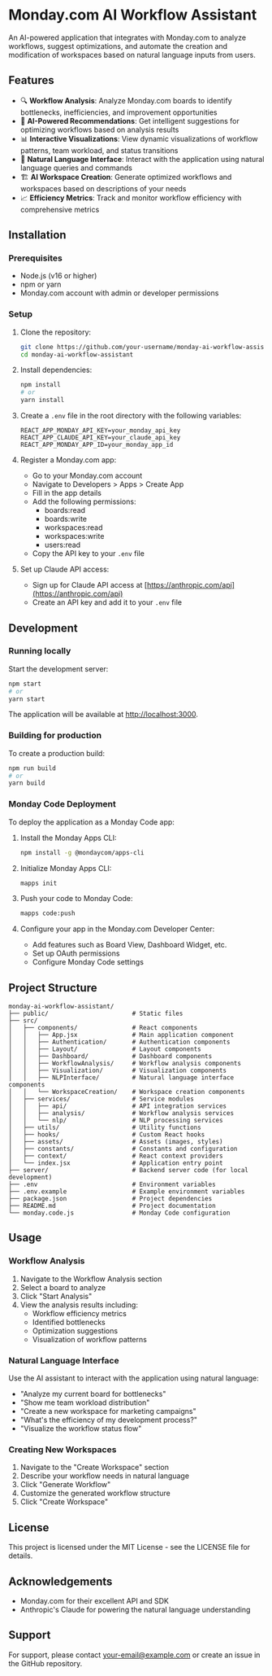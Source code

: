 # Monday.com AI Workflow Assistant

An AI-powered application that integrates with Monday.com to analyze workflows, suggest optimizations, and automate the creation and modification of workspaces based on natural language inputs from users.

## Features

- 🔍 **Workflow Analysis**: Analyze Monday.com boards to identify bottlenecks, inefficiencies, and improvement opportunities
- 🤖 **AI-Powered Recommendations**: Get intelligent suggestions for optimizing workflows based on analysis results
- 📊 **Interactive Visualizations**: View dynamic visualizations of workflow patterns, team workload, and status transitions
- 💬 **Natural Language Interface**: Interact with the application using natural language queries and commands
- 🏗️ **AI Workspace Creation**: Generate optimized workflows and workspaces based on descriptions of your needs
- 📈 **Efficiency Metrics**: Track and monitor workflow efficiency with comprehensive metrics

## Installation

### Prerequisites

- Node.js (v16 or higher)
- npm or yarn
- Monday.com account with admin or developer permissions

### Setup

1. Clone the repository:
   ```bash
   git clone https://github.com/your-username/monday-ai-workflow-assistant.git
   cd monday-ai-workflow-assistant
   ```

2. Install dependencies:
   ```bash
   npm install
   # or
   yarn install
   ```

3. Create a `.env` file in the root directory with the following variables:
   ```
   REACT_APP_MONDAY_API_KEY=your_monday_api_key
   REACT_APP_CLAUDE_API_KEY=your_claude_api_key
   REACT_APP_MONDAY_APP_ID=your_monday_app_id
   ```

4. Register a Monday.com app:
   - Go to your Monday.com account
   - Navigate to Developers > Apps > Create App
   - Fill in the app details
   - Add the following permissions:
     - boards:read
     - boards:write
     - workspaces:read
     - workspaces:write
     - users:read
   - Copy the API key to your `.env` file

5. Set up Claude API access:
   - Sign up for Claude API access at [https://anthropic.com/api](https://anthropic.com/api)
   - Create an API key and add it to your `.env` file

## Development

### Running locally

Start the development server:

```bash
npm start
# or
yarn start
```

The application will be available at [http://localhost:3000](http://localhost:3000).

### Building for production

To create a production build:

```bash
npm run build
# or
yarn build
```

### Monday Code Deployment

To deploy the application as a Monday Code app:

1. Install the Monday Apps CLI:
   ```bash
   npm install -g @mondaycom/apps-cli
   ```

2. Initialize Monday Apps CLI:
   ```bash
   mapps init
   ```

3. Push your code to Monday Code:
   ```bash
   mapps code:push
   ```

4. Configure your app in the Monday.com Developer Center:
   - Add features such as Board View, Dashboard Widget, etc.
   - Set up OAuth permissions
   - Configure Monday Code settings

## Project Structure

```
monday-ai-workflow-assistant/
├── public/                       # Static files
├── src/
│   ├── components/               # React components
│   │   ├── App.jsx               # Main application component
│   │   ├── Authentication/       # Authentication components
│   │   ├── Layout/               # Layout components
│   │   ├── Dashboard/            # Dashboard components
│   │   ├── WorkflowAnalysis/     # Workflow analysis components
│   │   ├── Visualization/        # Visualization components
│   │   ├── NLPInterface/         # Natural language interface components
│   │   └── WorkspaceCreation/    # Workspace creation components
│   ├── services/                 # Service modules
│   │   ├── api/                  # API integration services
│   │   ├── analysis/             # Workflow analysis services
│   │   └── nlp/                  # NLP processing services
│   ├── utils/                    # Utility functions
│   ├── hooks/                    # Custom React hooks
│   ├── assets/                   # Assets (images, styles)
│   ├── constants/                # Constants and configuration
│   ├── context/                  # React context providers
│   └── index.jsx                 # Application entry point
├── server/                       # Backend server code (for local development)
├── .env                          # Environment variables
├── .env.example                  # Example environment variables
├── package.json                  # Project dependencies
├── README.md                     # Project documentation
└── monday.code.js                # Monday Code configuration
```

## Usage

### Workflow Analysis

1. Navigate to the Workflow Analysis section
2. Select a board to analyze
3. Click "Start Analysis"
4. View the analysis results including:
   - Workflow efficiency metrics
   - Identified bottlenecks
   - Optimization suggestions
   - Visualization of workflow patterns

### Natural Language Interface

Use the AI assistant to interact with the application using natural language:

- "Analyze my current board for bottlenecks"
- "Show me team workload distribution"
- "Create a new workspace for marketing campaigns"
- "What's the efficiency of my development process?"
- "Visualize the workflow status flow"

### Creating New Workspaces

1. Navigate to the "Create Workspace" section
2. Describe your workflow needs in natural language
3. Click "Generate Workflow"
4. Customize the generated workflow structure
5. Click "Create Workspace"

## License

This project is licensed under the MIT License - see the LICENSE file for details.

## Acknowledgements

- Monday.com for their excellent API and SDK
- Anthropic's Claude for powering the natural language understanding

## Support

For support, please contact [your-email@example.com](mailto:your-email@example.com) or create an issue in the GitHub repository.
